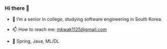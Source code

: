 ### Hi there 👋

- 🔭 I’m a senior in college, studying software engineering in South Korea.
- 📫 How to reach me: mkwak1125@gmail.com

- 🧐 Spring, Java, ML/DL
<!--
**MinjuKwak01/MinjuKwak01** is a ✨ _special_ ✨ repository because its `README.md` (this file) appears on your GitHub profile.

Here are some ideas to get you started:

- 🔭 I’m currently working on ...
- 🌱 I’m currently learning ...
- 👯 I’m looking to collaborate on ...
- 🤔 I’m looking for help with ...
- 💬 Ask me about ...
- 📫 How to reach me: ...
- 😄 Pronouns: ...
- ⚡ Fun fact: ...
-->
